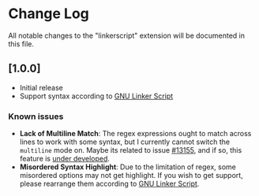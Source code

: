 # Change Log

All notable changes to the "linkerscript" extension will be documented in this file.

## [1.0.0]

- Initial release
- Support syntax according to [GNU Linker Script](https://sourceware.org/binutils/docs/ld/Scripts.html)

### Known issues

- **Lack of Multiline Match**: The regex expressions ought to match across lines to work with some syntax, but I currently cannot switch the `multiline` mode on. Maybe its related to issue [#13155](https://github.com/Microsoft/vscode/issues/13155), and if so, this feature is [under developed](https://github.com/BurntSushi/ripgrep/issues/176).
- **Misordered Syntax Highlight**: Due to the limitation of regex, some misordered options may not get highlight. If you wish to get support, please rearrange them according to [GNU Linker Script](https://sourceware.org/binutils/docs/ld/Scripts.html).